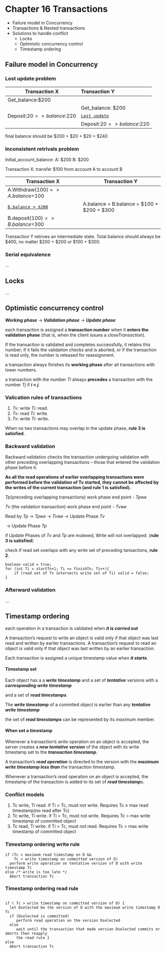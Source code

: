 # Chapter 16 Transactions

- Failure model in Concurrency
- Transactions & Nested transactions
- Solutions to handle conflict
  - Locks
  - Optimistic concurrency control
  - Timestamp ordering

## Failure model in Concurrency

### Lost update problem

| Transaction X                      | Transaction Y                    |
| ---------------------------------- | :------------------------------- |
| Get_balance:$200                   |                                  |
|                                    | Get_balance:      $200           |
| Deposit:$20    =>     balance:$220 | <u>`Lost update`</u>             |
|                                    | Deposit:$20   =>    balance:$220 |

final balance should be $200 + $20 + $20 = $240

### Inconsistent retrivals problem

Initial_account_balance: A: $200 B: $200

Transaction X: transfer $100 from account A to account B

| Transaction X                      | Transaction Y                              |
| ---------------------------------- | ------------------------------------------ |
| A.Withdraw($100) => A.balance=$100 |                                            |
| <u>`B.balance = $200`</u>          | A.balance + B.balance = $100 + $200 = $300 |
| B.deposit($100)  => B.balance=$300 |                                            |

Transaction Y retrives an intermediate state. Total balance should always be $400, no matter $200 + $200 or $100 + $300.

### Serial equivalence

...

## Locks

...

## Optimistic concurrency control

***Working phase*** -> ***Validation phase*** -> ***Update phase***

each transaction is assigned a **transaction number** when it **enters the validation phase** (that is, when the client issues a *closeTransaction*).

If the transaction is validated and completes successfully, it retains this number; if it fails the validation checks and is aborted, or if the transaction is read only, the number is released for reassignment.

a transaction always finishes its **working phase** after all transactions with lower numbers.

a transaction with the number *Ti* always **precedes** a transaction with the number *Tj* if ***i* < *j***.

### Valication rules of transactions

1. *Tv*: write *Ti*: read. 
2. *Tv*: read *Ti*: write.
3. *Tv*: write *Ti*: write.

When no two transactions may overlap in the update phase, **rule 3 is satisfied**.

### Backward validation

Backward validation checks the transaction undergoing validation with other preceding overlapping transactions – those that entered the validation phase before it. 

**As all the read operations of earlier overlapping transactions were performed before the validation of Tv started, they cannot be affected by the writes of the current transaction (and rule 1 is satisfied).**

*Tp*(preceding overlapping transactions) work phase end point - *Tpwe*

*Tv* (the validation transaction) work phase end point - *Tvwe*

Read by *Tp*  -> *Tpwe* -> *Tvwe* -> Update Phase *Tv*

​                                   -> Update Phase *Tp*

if Update Phases of *Tv* and *Tp* are mutexed, Write will not overlapped. (**rule 3 is satisfied**)

check if read set overlaps with any write set of preceding tansactions, **rule 2**. 

```
boolean valid = true;
for (int Ti = startTn+1; Ti <= finishTn; Ti++){
	if (read set of Tv intersects write set of Ti) valid = false; 
}
```

### Afterward validation

...

## Timestamp ordering

each operation in a transaction is validated when ***it is carried out***

A transaction’s request to write an object is valid only if that object was last read and written by earlier transactions. A transaction’s request to read an object is valid only if that object was last written by an earlier transaction.

Each transaction is assigned a unique timestamp value when ***it starts***.

#### Timestamp set

Each object has a a ***write timestamp*** and a set of ***tentative*** versions with a ***corresponding write timestamp*** 

and a set of ***read timestamps***.

The ***write timestamp*** of a commited object is earlier than any ***tentative write timestamp***

the set of ***read timestamps*** can be represented by its *maximum* member.

#### When set a timestamp

Whenever a transaction’s *write* operation on an object is accepted, the server creates a ***new tentative version*** of the object with its write timestamp set to the ***transaction timestamp***.

A transaction’s ***read operation*** is directed to the version with the ***maximum write timestamp less than*** the transaction timestamp.

Whenever a transaction’s *read* operation on an object is accepted, the timestamp of the transaction is added to its set of ***read timestamp***s. 

### Conflict models

1. Tc write, Ti read.  if Ti > Tc, must not write. Requires Tc ≥ max read timestamp(no read after Tc)
2. Tc write, Ti write. if Ti > Tc, must not write. Requires Tc > max write timestamp of committed object
3. Tc read, Ti write. if Ti > Tc, must not read. Requires Tc > max write timestamp of committed object

### Timestamp ordering write rule

```
if (Tc > maximum read timestamp on D &&
    Tc > write timestamp on committed version of D)
  perform write operation on tentative version of D with write timestamp Tc 
else /* write is too late */
  Abort transaction Tc
```

### Timestamp ordering read rule

```

if ( Tc > write timestamp on committed version of D) {
  let Dselected be the version of D with the maximum write timestamp ð Tc 
  if (Dselected is committed)
     perform read operation on the version Dselected 
  else
     wait until the transaction that made version Dselected commits or aborts then reapply 
     the read rule } 
else
  Abort transaction Tc
```

